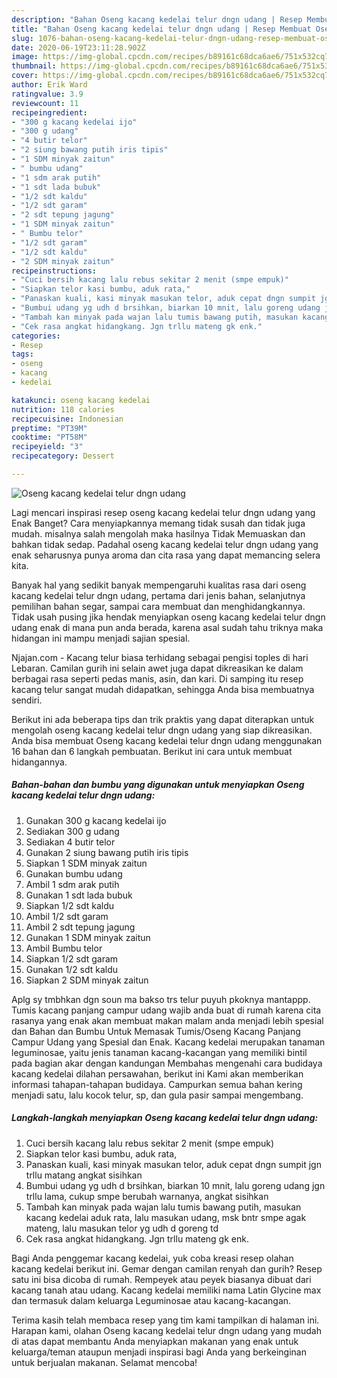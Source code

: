 ```yaml
---
description: "Bahan Oseng kacang kedelai telur dngn udang | Resep Membuat Oseng kacang kedelai telur dngn udang Yang Mudah Dan Praktis"
title: "Bahan Oseng kacang kedelai telur dngn udang | Resep Membuat Oseng kacang kedelai telur dngn udang Yang Mudah Dan Praktis"
slug: 1076-bahan-oseng-kacang-kedelai-telur-dngn-udang-resep-membuat-oseng-kacang-kedelai-telur-dngn-udang-yang-mudah-dan-praktis
date: 2020-06-19T23:11:28.902Z
image: https://img-global.cpcdn.com/recipes/b89161c68dca6ae6/751x532cq70/oseng-kacang-kedelai-telur-dngn-udang-foto-resep-utama.jpg
thumbnail: https://img-global.cpcdn.com/recipes/b89161c68dca6ae6/751x532cq70/oseng-kacang-kedelai-telur-dngn-udang-foto-resep-utama.jpg
cover: https://img-global.cpcdn.com/recipes/b89161c68dca6ae6/751x532cq70/oseng-kacang-kedelai-telur-dngn-udang-foto-resep-utama.jpg
author: Erik Ward
ratingvalue: 3.9
reviewcount: 11
recipeingredient:
- "300 g kacang kedelai ijo"
- "300 g udang"
- "4 butir telor"
- "2 siung bawang putih iris tipis"
- "1 SDM minyak zaitun"
- " bumbu udang"
- "1 sdm arak putih"
- "1 sdt lada bubuk"
- "1/2 sdt kaldu"
- "1/2 sdt garam"
- "2 sdt tepung jagung"
- "1 SDM minyak zaitun"
- " Bumbu telor"
- "1/2 sdt garam"
- "1/2 sdt kaldu"
- "2 SDM minyak zaitun"
recipeinstructions:
- "Cuci bersih kacang lalu rebus sekitar 2 menit (smpe empuk)"
- "Siapkan telor kasi bumbu, aduk rata,"
- "Panaskan kuali, kasi minyak masukan telor, aduk cepat dngn sumpit jgn trllu matang angkat sisihkan"
- "Bumbui udang yg udh d brsihkan, biarkan 10 mnit, lalu goreng udang jgn trllu lama, cukup smpe berubah warnanya, angkat sisihkan"
- "Tambah kan minyak pada wajan lalu tumis bawang putih, masukan kacang kedelai aduk rata, lalu masukan udang, msk bntr smpe agak mateng, lalu masukan telor yg udh d goreng td"
- "Cek rasa angkat hidangkang. Jgn trllu mateng gk enk."
categories:
- Resep
tags:
- oseng
- kacang
- kedelai

katakunci: oseng kacang kedelai 
nutrition: 118 calories
recipecuisine: Indonesian
preptime: "PT39M"
cooktime: "PT58M"
recipeyield: "3"
recipecategory: Dessert

---
```



![Oseng kacang kedelai telur dngn udang](https://img-global.cpcdn.com/recipes/b89161c68dca6ae6/751x532cq70/oseng-kacang-kedelai-telur-dngn-udang-foto-resep-utama.jpg)

Lagi mencari inspirasi resep oseng kacang kedelai telur dngn udang yang Enak Banget? Cara menyiapkannya memang tidak susah dan tidak juga mudah. misalnya salah mengolah maka hasilnya Tidak Memuaskan dan bahkan tidak sedap. Padahal oseng kacang kedelai telur dngn udang yang enak seharusnya punya aroma dan cita rasa yang dapat memancing selera kita.

Banyak hal yang sedikit banyak mempengaruhi kualitas rasa dari oseng kacang kedelai telur dngn udang, pertama dari jenis bahan, selanjutnya pemilihan bahan segar, sampai cara membuat dan menghidangkannya. Tidak usah pusing jika hendak menyiapkan oseng kacang kedelai telur dngn udang enak di mana pun anda berada, karena asal sudah tahu triknya maka hidangan ini mampu menjadi sajian spesial.

Njajan.com - Kacang telur biasa terhidang sebagai pengisi toples di hari Lebaran. Camilan gurih ini selain awet juga dapat dikreasikan ke dalam berbagai rasa seperti pedas manis, asin, dan kari. Di samping itu resep kacang telur sangat mudah didapatkan, sehingga Anda bisa membuatnya sendiri.


Berikut ini ada beberapa tips dan trik praktis yang dapat diterapkan untuk mengolah oseng kacang kedelai telur dngn udang yang siap dikreasikan. Anda bisa membuat Oseng kacang kedelai telur dngn udang menggunakan 16 bahan dan 6 langkah pembuatan. Berikut ini cara untuk membuat hidangannya.

<!--inarticleads1-->

##### Bahan-bahan dan bumbu yang digunakan untuk menyiapkan Oseng kacang kedelai telur dngn udang:

1. Gunakan 300 g kacang kedelai ijo
1. Sediakan 300 g udang
1. Sediakan 4 butir telor
1. Gunakan 2 siung bawang putih iris tipis
1. Siapkan 1 SDM minyak zaitun
1. Gunakan  bumbu udang
1. Ambil 1 sdm arak putih
1. Gunakan 1 sdt lada bubuk
1. Siapkan 1/2 sdt kaldu
1. Ambil 1/2 sdt garam
1. Ambil 2 sdt tepung jagung
1. Gunakan 1 SDM minyak zaitun
1. Ambil  Bumbu telor
1. Siapkan 1/2 sdt garam
1. Gunakan 1/2 sdt kaldu
1. Siapkan 2 SDM minyak zaitun


Aplg sy tmbhkan dgn soun ma bakso trs telur puyuh pkoknya mantappp. Tumis kacang panjang campur udang wajib anda buat di rumah karena cita rasanya yang enak akan membuat makan malam anda menjadi lebih spesial dan Bahan dan Bumbu Untuk Memasak Tumis/Oseng Kacang Panjang Campur Udang yang Spesial dan Enak. Kacang kedelai merupakan tanaman leguminosae, yaitu jenis tanaman kacang-kacangan yang memiliki bintil pada bagian akar dengan kandungan Membahas mengenahi cara budidaya kacang kedelai dilahan persawahan, berikut ini Kami akan memberikan informasi tahapan-tahapan budidaya. Campurkan semua bahan kering menjadi satu, lalu kocok telur, sp, dan gula pasir sampai mengembang. 

<!--inarticleads2-->

##### Langkah-langkah menyiapkan Oseng kacang kedelai telur dngn udang:

1. Cuci bersih kacang lalu rebus sekitar 2 menit (smpe empuk)
1. Siapkan telor kasi bumbu, aduk rata,
1. Panaskan kuali, kasi minyak masukan telor, aduk cepat dngn sumpit jgn trllu matang angkat sisihkan
1. Bumbui udang yg udh d brsihkan, biarkan 10 mnit, lalu goreng udang jgn trllu lama, cukup smpe berubah warnanya, angkat sisihkan
1. Tambah kan minyak pada wajan lalu tumis bawang putih, masukan kacang kedelai aduk rata, lalu masukan udang, msk bntr smpe agak mateng, lalu masukan telor yg udh d goreng td
1. Cek rasa angkat hidangkang. Jgn trllu mateng gk enk.


Bagi Anda penggemar kacang kedelai, yuk coba kreasi resep olahan kacang kedelai berikut ini. Gemar dengan camilan renyah dan gurih? Resep satu ini bisa dicoba di rumah. Rempeyek atau peyek biasanya dibuat dari kacang tanah atau udang. Kacang kedelai memiliki nama Latin Glycine max dan termasuk dalam keluarga Leguminosae atau kacang-kacangan. 

Terima kasih telah membaca resep yang tim kami tampilkan di halaman ini. Harapan kami, olahan Oseng kacang kedelai telur dngn udang yang mudah di atas dapat membantu Anda menyiapkan makanan yang enak untuk keluarga/teman ataupun menjadi inspirasi bagi Anda yang berkeinginan untuk berjualan makanan. Selamat mencoba!
